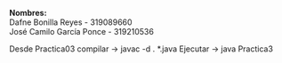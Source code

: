 **Nombres:**  
Dafne Bonilla Reyes - 319089660  
José Camilo García Ponce - 319210536

Desde Practica03
compilar -> javac -d . \*.java
Ejecutar -> java Practica3
